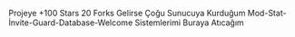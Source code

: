 Projeye +100 Stars 20 Forks Gelirse Çoğu Sunucuya Kurduğum Mod-Stat-İnvite-Guard-Database-Welcome Sistemlerimi Buraya Atıcağım
